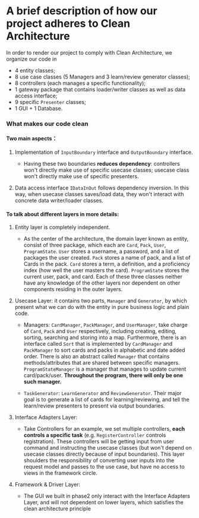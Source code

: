 # A brief description of how our project adheres to Clean Architecture


In order to render our project to comply with Clean Architecture, we organize our code in
- 4 entity classes;
- 8 use case classes (5 Managers and 3 learn/review generator classes);
- 8 controllers (each manages a specific functionality);
- 1 gateway package that contains loader/writer classes as well as data access interface;
- 9 specific `Presenter` classes;
- 1 GUI + 1 Database.

### What makes our code clean
#### Two main aspects：
1. Implementation of `InputBoundary` interface and `OutputBoundary` interface.
    - Having these two boundaries **reduces dependency**: controllers won't directly make use of specific usecase classes;
   usecase class won't directly make use of specific presenters.


2. Data access interface `IDataInOut` follows dependency inversion. In this way, when usecase classes saves/load data, 
they won't interact with concrete data writer/loader classes.

#### To talk about different layers in more details:
1. Entity layer is completely independent.

    - As the center of the architecture, the domain layer known as entity, consist of three package, which each are 
   `Card`, `Pack`, `User`, `ProgramState`. `User` stores a username, a password, and a list of packages the user created.
   `Pack` stores a name of pack, and a list of Cards in the pack. `Card` stores a term, a definition, and a proficiency index 
   (how well the user masters the card). `ProgramState` stores the current user, pack, and card. Each of these
   three classes neither have any knowledge of the other layers nor dependent on other components residing in the outer layers.


2. Usecase Layer: it contains two parts, `Manager` and `Generator`, by which present what we can do with the entity in pure
business logic and plain code.
    - Managers: `CardManager`, `PackManager`, and `UserManager`, take charge of `Card`, `Pack` and `User` respectively,
   including creating, editing, sorting, searching and storing into a map. Furthermore, there is an interface called `Sort`
   that is implemented by `CardManager` and `PackManager` to sort cards and packs in alphabetic and date added order. 
   There is also an abstract called `Manager` that contains methods/attributes that are shared between specific managers.
   `ProgramStateManager` is a manager that manages to update current card/pack/user.
   **Throughout the program, there will only be one such manager.**

    - `TaskGenerator`: `LearnGenerator` and `ReviewGenerator`. Their major goal is to generate a list of cards for learning/reviewing,
   and tell the learn/review presenters to present via output boundaries.


3. Interface Adapters Layer:
   - Take Controllers for an example, we set multiple controllers, **each controls a specific task**
   (e.g. `RegisterController` controls registration).
   These controllers will be getting input from user command and instructing the usecase classes 
   (but won't depend on usecase classes directly because of input boundaries). This layer shoulders the responsibility of
   converting user inputs into the request model and passes to the use case, but have no access to views in the framework circle.

4. Framework & Driver Layer:
   - The GUI we built in phase2 only interact with the Interface Adapters Layer, and will not dependent on lower layers,
   which satisfies the clean architecture principle

